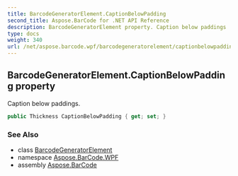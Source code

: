 ```yaml
---
title: BarcodeGeneratorElement.CaptionBelowPadding
second_title: Aspose.BarCode for .NET API Reference
description: BarcodeGeneratorElement property. Caption below paddings
type: docs
weight: 340
url: /net/aspose.barcode.wpf/barcodegeneratorelement/captionbelowpadding/
---
```

## BarcodeGeneratorElement.CaptionBelowPadding property

Caption below paddings.

```csharp
public Thickness CaptionBelowPadding { get; set; }
```

### See Also

* class [BarcodeGeneratorElement](../)
* namespace [Aspose.BarCode.WPF](../../../aspose.barcode.wpf/)
* assembly [Aspose.BarCode](../../../)


